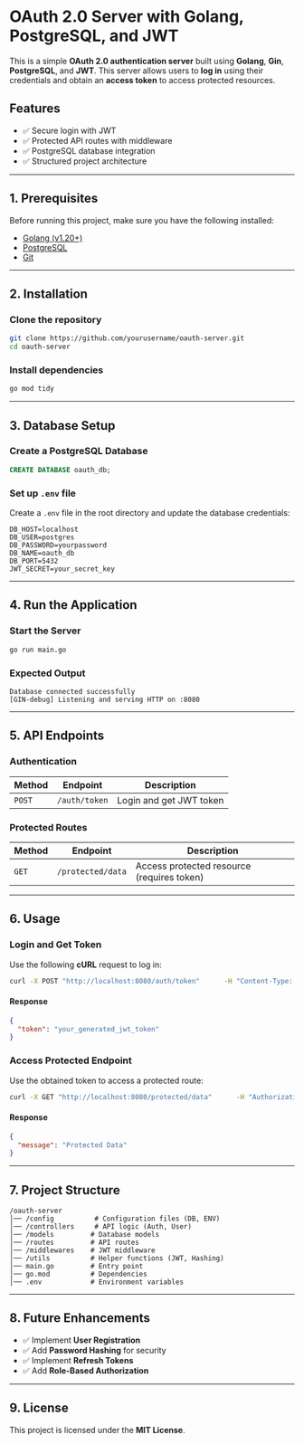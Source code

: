 # **OAuth 2.0 Server with Golang, PostgreSQL, and JWT**

This is a simple **OAuth 2.0 authentication server** built using **Golang**, **Gin**, **PostgreSQL**, and **JWT**. This server allows users to **log in** using their credentials and obtain an **access token** to access protected resources.

## **Features**
- ✅ Secure login with JWT
- ✅ Protected API routes with middleware
- ✅ PostgreSQL database integration
- ✅ Structured project architecture

---

## **1. Prerequisites**
Before running this project, make sure you have the following installed:
- [Golang (v1.20+)](https://golang.org/doc/install)
- [PostgreSQL](https://www.postgresql.org/download/)
- [Git](https://git-scm.com/downloads)

---

## **2. Installation**
### **Clone the repository**
```sh
git clone https://github.com/yourusername/oauth-server.git
cd oauth-server
```

### **Install dependencies**
```sh
go mod tidy
```

---

## **3. Database Setup**
### **Create a PostgreSQL Database**
```sql
CREATE DATABASE oauth_db;
```

### **Set up `.env` file**
Create a `.env` file in the root directory and update the database credentials:
```
DB_HOST=localhost
DB_USER=postgres
DB_PASSWORD=yourpassword
DB_NAME=oauth_db
DB_PORT=5432
JWT_SECRET=your_secret_key
```

---

## **4. Run the Application**
### **Start the Server**
```sh
go run main.go
```

### **Expected Output**
```
Database connected successfully
[GIN-debug] Listening and serving HTTP on :8080
```

---

## **5. API Endpoints**
### **Authentication**
| Method | Endpoint       | Description |
|--------|---------------|-------------|
| `POST` | `/auth/token` | Login and get JWT token |

### **Protected Routes**
| Method | Endpoint          | Description |
|--------|------------------|-------------|
| `GET`  | `/protected/data` | Access protected resource (requires token) |

---

## **6. Usage**
### **Login and Get Token**
Use the following **cURL** request to log in:

```sh
curl -X POST "http://localhost:8080/auth/token"      -H "Content-Type: application/json"      -d '{"username": "admin", "password": "password"}'
```
#### **Response**
```json
{
  "token": "your_generated_jwt_token"
}
```

### **Access Protected Endpoint**
Use the obtained token to access a protected route:

```sh
curl -X GET "http://localhost:8080/protected/data"      -H "Authorization: Bearer your_generated_jwt_token"
```

#### **Response**
```json
{
  "message": "Protected Data"
}
```

---

## **7. Project Structure**
```
/oauth-server
│── /config          # Configuration files (DB, ENV)
│── /controllers     # API logic (Auth, User)
│── /models         # Database models
│── /routes         # API routes
│── /middlewares    # JWT middleware
│── /utils          # Helper functions (JWT, Hashing)
│── main.go         # Entry point
│── go.mod          # Dependencies
│── .env            # Environment variables
```

---

## **8. Future Enhancements**
- ✅ Implement **User Registration**
- ✅ Add **Password Hashing** for security
- ✅ Implement **Refresh Tokens**
- ✅ Add **Role-Based Authorization**

---

## **9. License**
This project is licensed under the **MIT License**.

